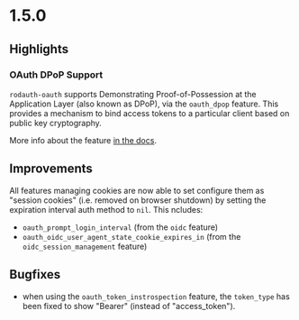 # 1.5.0

## Highlights

### OAuth DPoP Support

`rodauth-oauth` supports Demonstrating Proof-of-Possession at the Application Layer (also known as DPoP), via the `oauth_dpop` feature. This provides a mechanism to bind access tokens to a particular client based on public key cryptography.

More info about the feature [in the docs](https://gitlab.com/os85/rodauth-oauth/-/wikis/DPoP).

## Improvements

All features managing cookies are now able to set configure them as "session cookies" (i.e. removed on browser shutdown) by setting the expiration interval auth method to `nil`. This ncludes:

* `oauth_prompt_login_interval` (from the `oidc` feature)
* `oauth_oidc_user_agent_state_cookie_expires_in` (from the `oidc_session_management` feature)

## Bugfixes

* when using the `oauth_token_instrospection` feature, the `token_type` has been fixed to show "Bearer" (instead of "access_token").